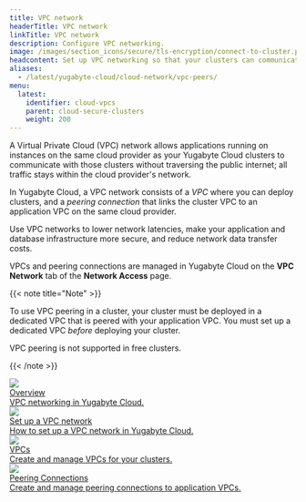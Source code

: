 ```yaml
---
title: VPC network
headerTitle: VPC network
linkTitle: VPC network
description: Configure VPC networking.
image: /images/section_icons/secure/tls-encryption/connect-to-cluster.png
headcontent: Set up VPC networking so that your clusters can communicate privately with applications.
aliases:
  - /latest/yugabyte-cloud/cloud-network/vpc-peers/
menu:
  latest:
    identifier: cloud-vpcs
    parent: cloud-secure-clusters
    weight: 200
---
```


A Virtual Private Cloud (VPC) network allows applications running on instances on the same cloud provider as your Yugabyte Cloud clusters to communicate with those clusters without traversing the public internet; all traffic stays within the cloud provider's network.

In Yugabyte Cloud, a VPC network consists of a _VPC_ where you can deploy clusters, and a _peering connection_ that links the cluster VPC to an application VPC on the same cloud provider.

Use VPC networks to lower network latencies, make your application and database infrastructure more secure, and reduce network data transfer costs.

VPCs and peering connections are managed in Yugabyte Cloud on the **VPC Network** tab of the **Network Access** page.

{{< note title="Note" >}}

To use VPC peering in a cluster, your cluster must be deployed in a dedicated VPC that is peered with your application VPC. You must set up a dedicated VPC _before_ deploying your cluster.

VPC peering is not supported in free clusters.

{{< /note >}}

<div class="row">

  <div class="col-12 col-md-6 col-lg-12 col-xl-6">
    <a class="section-link icon-offset" href="./cloud-vpc-intro/">
      <div class="head">
        <img class="icon" src="/images/section_icons/manage/backup.png" aria-hidden="true" />
        <div class="title">Overview</div>
      </div>
      <div class="body">
        VPC networking in Yugabyte Cloud.
      </div>
    </a>
  </div>

  <div class="col-12 col-md-6 col-lg-12 col-xl-6">
    <a class="section-link icon-offset" href="./cloud-vpc-setup/">
      <div class="head">
        <img class="icon" src="/images/section_icons/manage/backup.png" aria-hidden="true" />
        <div class="title">Set up a VPC network</div>
      </div>
      <div class="body">
        How to set up a VPC network in Yugabyte Cloud.
      </div>
    </a>
  </div>

  <div class="col-12 col-md-6 col-lg-12 col-xl-6">
    <a class="section-link icon-offset" href="./cloud-add-vpc/">
      <div class="head">
        <img class="icon" src="/images/section_icons/manage/backup.png" aria-hidden="true" />
        <div class="title">VPCs</div>
      </div>
      <div class="body">
        Create and manage VPCs for your clusters.
      </div>
    </a>
  </div>

  <div class="col-12 col-md-6 col-lg-12 col-xl-6">
    <a class="section-link icon-offset" href="./cloud-add-peering/">
      <div class="head">
        <img class="icon" src="/images/section_icons/quick_start/create_cluster.png" aria-hidden="true" />
        <div class="title">Peering Connections</div>
      </div>
      <div class="body">
        Create and manage peering connections to application VPCs.
      </div>
    </a>
  </div>
<!--
  <div class="col-12 col-md-6 col-lg-12 col-xl-6">
    <a class="section-link icon-offset" href="endpoints/">
      <div class="head">
        <img class="icon" src="/images/section_icons/manage/enterprise/edit_universe.png" aria-hidden="true" />
        <div class="title">Manage Endpoints</div>
      </div>
      <div class="body">
        Manage the endpoints for connecting to clusters.
      </div>
    </a>
  </div>
-->
</div>
